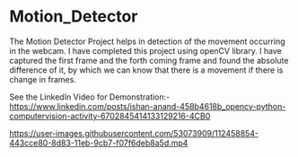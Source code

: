 # Motion_Detector
The Motion Detector Project helps in detection of the movement occurring in the webcam. I have completed this project using openCV library. I have captured the first frame and the forth coming frame and found the absolute difference of it, by which we can know that there is a movement if there is change in frames.

See the LinkedIn Video for Demonstration:- https://www.linkedin.com/posts/ishan-anand-458b4618b_opencv-python-computervision-activity-6702845414133129216-4CB0

https://user-images.githubusercontent.com/53073909/112458854-443cce80-8d83-11eb-9cb7-f07f6deb8a5d.mp4

